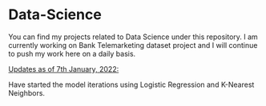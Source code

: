 # Data-Science
You can find my projects related to Data Science under this repository.
I am currently working on Bank Telemarketing dataset project and I will continue to push my work here on a daily basis.

<u>Updates as of 7th January, 2022:</u>

Have started the model iterations using Logistic Regression and K-Nearest Neighbors.
